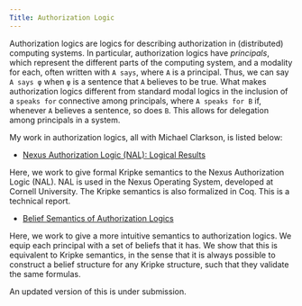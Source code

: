 ```yaml
---
Title: Authorization Logic
---
```


Authorization logics are logics for describing authorization in (distributed) computing systems.
In particular, authorization logics have *principals*, which represent the different parts of the computing system,
and a modality for each, often written with `A says`, where `A` is a principal.
Thus, we can say `A says φ` when `φ` is a sentence that `A` believes to be true.
What makes authorization logics different from standard modal logics in the inclusion of a `speaks for` connective
among principals, where `A speaks for B` if, whenever `A` believes a sentence, so does `B`.
This allows for delegation among principals in a system.

My work in authorization logics, all with Michael Clarkson, is listed below:

- [Nexus Authorization Logic (NAL): Logical Results](http://arxiv.org/abs/1211.3700)

Here, we work to give formal Kripke semantics to the Nexus Authorization Logic (NAL).
NAL is used in the Nexus Operating System, developed at Cornell University.
The Kripke semantics is also formalized in Coq.
This is a technical report.

- [Belief Semantics of Authorization Logics](http://arxiv.org/abs/1302.2123)

Here, we work to give a more intuitive semantics to authorization logics.
We equip each principal with a set of beliefs that it has. 
We show that this is equivalent to Kripke semantics, in the sense that it is 
always possible to construct a belief structure for any Kripke structure,
such that they validate the same formulas.

An updated version of this is under submission.